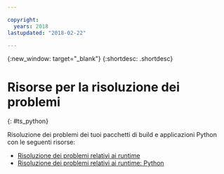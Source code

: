 ```yaml
---

copyright:
  years: 2018
lastupdated: "2018-02-22"

---
```


{:new_window: target="_blank"}
{:shortdesc: .shortdesc}

# Risorse per la risoluzione dei problemi
{: #ts_python}

Risoluzione dei problemi dei tuoi pacchetti di build e applicazioni Python con le seguenti risorse:

* [Risoluzione dei problemi relativi ai runtime](../../troubleshoot/ts_runtimes.html#runtimes)
* [Risoluzione dei problemi relativi ai runtime: Python](../../troubleshoot/ts_runtimes.html#ts_python)
